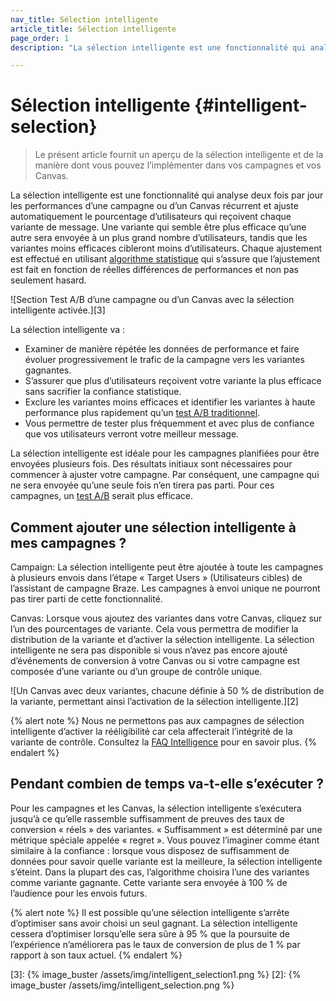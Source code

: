 ```yaml
---
nav_title: Sélection intelligente
article_title: Sélection intelligente
page_order: 1
description: "La sélection intelligente est une fonctionnalité qui analyse deux fois par jour les performances d’une campagne ou d’un Canvas récurrent et ajuste automatiquement le pourcentage d’utilisateurs qui reçoivent chaque variante de message."

---
```


# Sélection intelligente {#intelligent-selection}

> Le présent article fournit un aperçu de la sélection intelligente et de la manière dont vous pouvez l’implémenter dans vos campagnes et vos Canvas.

La sélection intelligente est une fonctionnalité qui analyse deux fois par jour les performances d’une campagne ou d’un Canvas récurrent et ajuste automatiquement le pourcentage d’utilisateurs qui reçoivent chaque variante de message. Une variante qui semble être plus efficace qu’une autre sera envoyée à un plus grand nombre d’utilisateurs, tandis que les variantes moins efficaces cibleront moins d’utilisateurs. Chaque ajustement est effectué en utilisant [algorithme statistique][227] qui s’assure que l’ajustement est fait en fonction de réelles différences de performances et non pas seulement hasard.

![Section Test A/B d’une campagne ou d’un Canvas avec la sélection intelligente activée.][3]

La sélection intelligente va :
- Examiner de manière répétée les données de performance et faire évoluer progressivement le trafic de la campagne vers les variantes gagnantes.
- S’assurer que plus d’utilisateurs reçoivent votre variante la plus efficace sans sacrifier la confiance statistique.
- Exclure les variantes moins efficaces et identifier les variantes à haute performance plus rapidement qu’un [test A/B traditionnel][1].
- Vous permettre de tester plus fréquemment et avec plus de confiance que vos utilisateurs verront votre meilleur message. 

La sélection intelligente est idéale pour les campagnes planifiées pour être envoyées plusieurs fois. Des résultats initiaux sont nécessaires pour commencer à ajuster votre campagne. Par conséquent, une campagne qui ne sera envoyée qu’une seule fois n’en tirera pas parti. Pour ces campagnes, un [test A/B][1] serait plus efficace.

## Comment ajouter une sélection intelligente à mes campagnes ?

Campaign:
La sélection intelligente peut être ajoutée à toute les campagnes à plusieurs envois dans l’étape « Target Users » (Utilisateurs cibles) de l’assistant de campagne Braze. Les campagnes à envoi unique ne pourront pas tirer parti de cette fonctionnalité.

Canvas:
Lorsque vous ajoutez des variantes dans votre Canvas, cliquez sur l’un des pourcentages de variante. Cela vous permettra de modifier la distribution de la variante et d’activer la sélection intelligente. La sélection intelligente ne sera pas disponible si vous n’avez pas encore ajouté d’événements de conversion à votre Canvas ou si votre campagne est composée d’une variante ou d’un groupe de contrôle unique.

![Un Canvas avec deux variantes, chacune définie à 50 % de distribution de la variante, permettant ainsi l’activation de la sélection intelligente.][2]

{% alert note %}
Nous ne permettons pas aux campagnes de sélection intelligente d’activer la rééligibilité car cela affecterait l’intégrité de la variante de contrôle. Consultez la [FAQ Intelligence]({{site.baseurl}}/user_guide/intelligence/faqs/#why-is-re-eligibility-not-available-when-combined-with-intelligent-selection) pour en savoir plus.
{% endalert %}

## Pendant combien de temps va-t-elle s’exécuter ?

Pour les campagnes et les Canvas, la sélection intelligente s’exécutera jusqu’à ce qu’elle rassemble suffisamment de preuves des taux de conversion « réels » des variantes. « Suffisamment » est déterminé par une métrique spéciale appelée « regret ». Vous pouvez l’imaginer comme étant similaire à la confiance : lorsque vous disposez de suffisamment de données pour savoir quelle variante est la meilleure, la sélection intelligente s’éteint. Dans la plupart des cas, l’algorithme choisira l’une des variantes comme variante gagnante. Cette variante sera envoyée à 100 % de l’audience pour les envois futurs.

{% alert note %}
Il est possible qu’une sélection intelligente s’arrête d’optimiser sans avoir choisi un seul gagnant. La sélection intelligente cessera d’optimiser lorsqu’elle sera sûre à 95 % que la poursuite de l’expérience n’améliorera pas le taux de conversion de plus de 1 % par rapport à son taux actuel.
{% endalert %}

[1]: {{site.baseurl}}/user_guide/intelligence/multivariate_testing/
[227]: https://en.wikipedia.org/wiki/Multi-armed_bandit
[3]: {% image_buster /assets/img/intelligent_selection1.png %}
[2]: {% image_buster /assets/img/intelligent_selection.png %}
